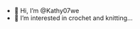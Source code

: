 - 👋 Hi, I’m @Kathy07we
- 👀 I’m interested in crochet and knitting...

<!---
Kathy07we/Kathy07we is a ✨ special ✨ repository because its `README.md` (this file) appears on your GitHub profile.
You can click the Preview link to take a look at your changes.
--->
